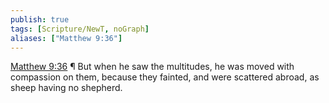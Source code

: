 ```yaml
---
publish: true
tags: [Scripture/NewT, noGraph]
aliases: ["Matthew 9:36"]
---
```

[Matthew 9:36](https://churchofjesuschrist.org/study/scriptures/nt/matt/9?lang=eng&id=p36#p36) ¶ But when he saw the multitudes, he was moved with compassion on them, because they fainted, and were scattered abroad, as sheep having no shepherd.
